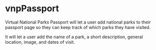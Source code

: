 # vnpPassport

Virtual National Parks Passport will let a user add national parks to their passport page so they can keep track of which parks they have visited.

It will let a user add the name of a park, a short description, general location, image, and dates of visit.

 
